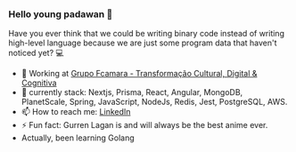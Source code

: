 ### Hello young padawan 👋

Have you ever think that we could be writing binary code instead of writing high-level language because we are just some program data that haven't noticed yet? :computer:

- :briefcase: Working at [Grupo Fcamara - Transformação Cultural, Digital & Cognitiva](https://www.fcamara.com.br/)
- 🌱 currently stack: Nextjs, Prisma, React, Angular, MongoDB, PlanetScale, Spring, JavaScript, NodeJs, Redis, Jest, PostgreSQL, AWS.    
- 📫 How to reach me: [LinkedIn](http://linkedin.com.br/in/kevynfaria)  
- ⚡ Fun fact: Gurren Lagan is and will always be the best anime ever.
- Actually, been learning Golang
<!--
**kevynfg/kevynfg** is a ✨ _special_ ✨ repository because its `README.md` (this file) appears on your GitHub profile.

Here are some ideas to get you started:


- 👯 I’m looking to collaborate on ...
- 🤔 I’m looking for help with ...
- 💬 Ask me about ...
- 📫 How to reach me: ...
- 😄 Pronouns: ...
- ⚡ Fun fact: ...
-->
